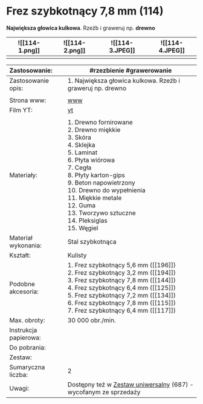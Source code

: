 # Frez szybkotnący 7,8 mm (114)

**Największa głowica kulkowa**. Rzeźb i graweruj np. **drewno**


| ![[114-1.png]] | ![[114-2.png]] | ![[114-3.JPEG]] | ![[114-4.JPEG]] |
| -------------- | -------------- | --------------- | --------------- |
|                |                |                 |                 |



| Zastosowanie:         | #rzezbienie #grawerowanie                                                                                                                                                                                                                                                                    |
| :-------------------- | -------------------------------------------------------------------------------------------------------------------------------------------------------------------------------------------------------------------------------------------------------------------------------------------- |
| Zastosowanie opis:    | 1.  Największa głowica kulkowa. Rzeźb i graweruj np. drewno<br>                                                                                                                                                                                                                              |
|                       |                                                                                                                                                                                                                                                                                              |
| Strona www:           | [www](https://www.dremel.com/pl/pl/p/frez-szybkotnacy-78-mm-26150114ja)                                                                                                                                                                                                                      |
| Film YT:              | [yt](https://youtu.be/_IS-qDVx0PM)                                                                                                                                                                                                                                                           |
|                       |                                                                                                                                                                                                                                                                                              |
| Materiały:            | 1. Drewno fornirowane<br>2. Drewno miękkie<br>3. Skóra<br>4. Sklejka<br>5. Laminat<br>6. Płyta wiórowa<br>7. Cegła<br>8. Płyty karton-gips<br>9. Beton napowietrzony<br>10. Drewno do wypełnienia<br>11. Miękkie metale<br>12. Guma<br>13. Tworzywo sztuczne<br>14. Pleksiglas<br>15. Węgiel |
| Materiał wykonania:   | Stal szybkotnąca                                                                                                                                                                                                                                                                             |
| Kształt:              | Kulisty                                                                                                                                                                                                                                                                                      |
| Podobne akcesoria:    | 1. Frez szybkotnący 5,6 mm ([[196]])<br>2. Frez szybkotnący 3,2 mm ([[194]])<br>3. Frez szybkotnący 7,8 mm ([[144]])<br>4. Frez szybkotnący 6,4 mm ([[125]])<br>5. Frez szybkotnący 7,2 mm ([[134]])<br>6. Frez szybkotnący 7,8 mm ([[115]])<br>7. Frez szybkotnący 6,4 mm ([[117]])         |
| Max. obroty:          | 30 000 obr./min.                                                                                                                                                                                                                                                                             |
| Instrukcja papierowa: |                                                                                                                                                                                                                                                                                              |
| Do pobrania:          |                                                                                                                                                                                                                                                                                              |
| Zestaw:               |                                                                                                                                                                                                                                                                                              |
| Sumaryczna liczba:    | 2                                                                                                                                                                                                                                                                                            |
| Uwagi:                | Dostępny też w [Zestaw uniwersalny](https://www.dremel.com/pl/pl/p/frez-szybkotnacy-78-mm-26150114ja) (687) - wycofanym ze sprzedaży                                                                                                                                                         |
